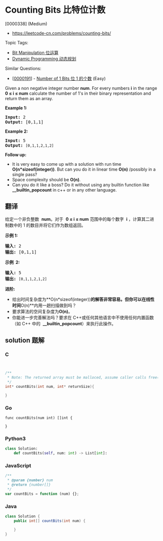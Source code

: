 # Counting Bits 比特位计数

[0000338] (Medium)

- https://leetcode-cn.com/problems/counting-bits/

Topic Tags:

- [Bit Manipulation 位运算](https://leetcode-cn.com/tag/bit-manipulation/)
- [Dynamic Programming 动态规划](https://leetcode-cn.com/tag/dynamic-programming/)

Similar Questions:

- [[0000191](https://leetcode-cn.com/problems/number-of-1-bits/)] - [Number of 1 Bits 位 1 的个数](./0000191.number-of-1-bits.md) (Easy)

Given a non negative integer number **num**. For every numbers **i** in the range **0 ≤ i ≤ num** calculate the number of 1's in their binary representation and return them as an array.

**Example 1:**

<pre><strong>Input: </strong><span id="example-input-1-1">2</span>
<strong>Output: </strong><span id="example-output-1">[0,1,1]</span></pre>

**Example 2:**

<pre><strong>Input: </strong><span id="example-input-1-1">5</span>
<strong>Output: </strong><code>[0,1,1,2,1,2]</code>
</pre>

**Follow up:**

- It is very easy to come up with a solution with run time **O(n\*sizeof(integer))**. But can you do it in linear time **O(n)** /possibly in a single pass?
- Space complexity should be **O(n)**.
- Can you do it like a boss? Do it without using any builtin function like **\_\_builtin_popcount** in c++ or in any other language.

## 翻译

给定一个非负整数  **num**。对于  **0 ≤ i ≤ num** 范围中的每个数字  **i** ，计算其二进制数中的 1 的数目并将它们作为数组返回。

**示例 1:**

<pre><strong>输入: </strong>2
<strong>输出: </strong>[0,1,1]</pre>

**示例  2:**

<pre><strong>输入: </strong>5
<strong>输出: </strong><code>[0,1,1,2,1,2]</code></pre>

**进阶:**

- 给出时间复杂度为**O(n\*sizeof(integer))**的解答非常容易。但你可以在线性时间**O(n)**内用一趟扫描做到吗？
- 要求算法的空间复杂度为**O(n)**。
- 你能进一步完善解法吗？要求在 C++或任何其他语言中不使用任何内置函数（如 C++ 中的  **\_\_builtin_popcount**）来执行此操作。

## solution 题解

### C

```c


/**
 * Note: The returned array must be malloced, assume caller calls free().
 */
int* countBits(int num, int* returnSize){

}


```

### Go

```golang
func countBits(num int) []int {

}
```

### Python3

```python
class Solution:
    def countBits(self, num: int) -> List[int]:

```

### JavaScript

```javascript
/**
 * @param {number} num
 * @return {number[]}
 */
var countBits = function (num) {};
```

### Java

```java
class Solution {
    public int[] countBits(int num) {

    }
}
```
